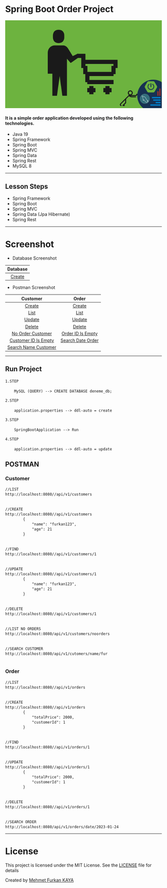 # Spring Boot Order Project

![order_image](/screenshot/image.png)

#### It is a simple order application developed using the following technologies.

- Java 19
- Spring Framework
- Spring Boot
- Spring MVC
- Spring Data
- Spring Rest
- MySQL 8

---

## Lesson Steps

- Spring Framework
- Spring Boot
- Spring MVC
- Spring Data (Jpa Hibernate)
- Spring Rest

---

# Screenshot

- Database Screenshot

|                Database                 |
|:---------------------------------------:|
| [Create](screenshot/CreateDatabase.png) |

- Postman Screenshot

|                              Customer                              |                            Order                             |
|:------------------------------------------------------------------:|:------------------------------------------------------------:|
|          [Create](screenshot/Customer/CreateCustomer.png)          |         [Create](screenshot/Order/CreateOrder.png/)          |
|            [List](screenshot/Customer/ListCustomer.png)            |            [List](screenshot/Order/ListOrder.png)            |
|          [Update](screenshot/Customer/UpdateCustomer.png)          |          [Update](screenshot/Order/UpdateOrder.png)          |
|          [Delete](screenshot/Customer/DeleteCustomer.png)          |          [Delete](screenshot/Order/DeleteOrder.png)          |
|    [No Order Customer](screenshot/Customer/NoOrderCustomer.png)    |   [Order ID Is Empty](screenshot/Order/OrderIdIsEmpty.png)   |
| [Customer ID Is Empty](screenshot/Customer/CustomerIdIsEmpty.png)  |  [Search Date Order](screenshot/Order/SearchDateOrder.png)   |
| [Search Name Customer](screenshot/Customer/SearchNameCustomer.png) |                   |

---

## Run Project

```
1.STEP

    MySQL (QUERY) --> CREATE DATABASE deneme_db;

```

```
2.STEP

    application.properties --> ddl-auto = create

```

```
3.STEP

    SpringBootApplication --> Run

```

```
4.STEP

    application.properties --> ddl-auto = update

```

## POSTMAN

### Customer

```
//LIST
http://localhost:8080//api/v1/customers


//CREATE
http://localhost:8080//api/v1/customers
        {
            "name": "furkan123",
            "age": 21
        }


//FIND
http://localhost:8080//api/v1/customers/1


//UPDATE
http://localhost:8080//api/v1/customers/1
        {
            "name": "furkan123",
            "age": 21
        }


//DELETE
http://localhost:8080//api/v1/customers/1


//LIST NO ORDERS
http://localhost:8080/api/v1/customers/noorders


//SEARCH CUSTOMER
http://localhost:8080/api/v1/cutomers/name/fur


```

### Order

```
//LIST
http://localhost:8080//api/v1/orders


//CREATE
http://localhost:8080//api/v1/orders
        {
		    "totalPrice": 2000,
		    "customerId": 1
        }


//FIND
http://localhost:8080//api/v1/orders/1


//UPDATE
http://localhost:8080//api/v1/orders/1
        {
		    "totalPrice": 2000,
		    "customerId": 1
        }


//DELETE
http://localhost:8080//api/v1/orders/1


//SEARCH ORDER
http://localhost:8080/api/v1/orders/date/2023-01-24

```

---
# License

This project is licensed under the MIT License. See the [LICENSE](LICENSE) file for details

Created by [Mehmet Furkan KAYA](http://www.furkankaya.somee.com)
